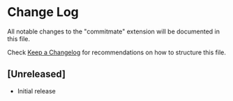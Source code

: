 # Change Log

All notable changes to the "commitmate" extension will be documented in this file.

Check [Keep a Changelog](http://keepachangelog.com/) for recommendations on how to structure this file.

## [Unreleased]

- Initial release